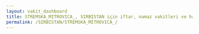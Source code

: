 ```yaml
---
layout: vakit_dashboard
title: STREMSKA_MITROVICA_, SIRBISTAN için iftar, namaz vakitleri ve hava durumu - ilçe/eyalet seç
permalink: /SIRBISTAN/STREMSKA_MITROVICA_/
---
```


<script type="text/javascript">
  var GLOBAL_COUNTRY = 'SIRBISTAN';
  var GLOBAL_CITY = 'STREMSKA_MITROVICA_';
  var GLOBAL_STATE = '';
  var lat = 72;
  var lon = 21;
</script>
